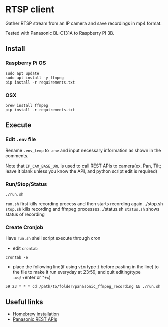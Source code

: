 # RTSP client 

Gather RTSP stream from an IP camera and save recordings in mp4 format.

Tested with Panasonic BL-C131A to Raspberry PI 3B.



## Install

### Raspberry Pi OS
```
sudo apt update
sudo apt install -y ffmpeg
pip install -r requirements.txt
```

### OSX
```
brew install ffmpeg
pip install -r requirements.txt
```



## Execute
### Edit `.env` file
Rename `.env_temp` to `.env` and input necessary information as shown in the comments.

Note that `IP_CAM_BASE_URL` is used to call REST APIs to camera(ex. Pan, Tilt; leave it blank unless you know the API, and python script edit is required)

### Run/Stop/Status
```
./run.sh
```
`run.sh` first kills recording process and then starts recording again.
./stop.sh
`stop.sh` kills recording and ffmpeg processes.
./status.sh
`status.sh` shows status of recording

### Create Cronjob
Have `run.sh` shell script execute through cron
* edit `crontab`
```
crontab -e
```
* place the following line(if using `vim` type `i` before pasting in the line) to the file to make it run everyday at 23:59, and quit editing(type `:wq!`+enter or `^+x`)
```
59 23 * * * cd /path/to/folder/panasonic_ffmpeg_recording && ./run.sh
```



## Useful links
* [Homebrew installation](https://brew.sh/)
* [Panasonic REST APIs](https://camera-sdk.com/p_6705-how-to-connect-to-a-panasonic-camera.html)
